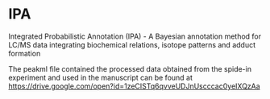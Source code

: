# IPA
Integrated Probabilistic Annotation (IPA) - A Bayesian annotation method for LC/MS data integrating biochemical relations, isotope patterns and adduct formation

The peakml file contained the processed data obtained from the spide-in experiment and used in the manuscript can be found at https://drive.google.com/open?id=1zeCISTq6qvveUDJnUscccac0yeIXQzAa
